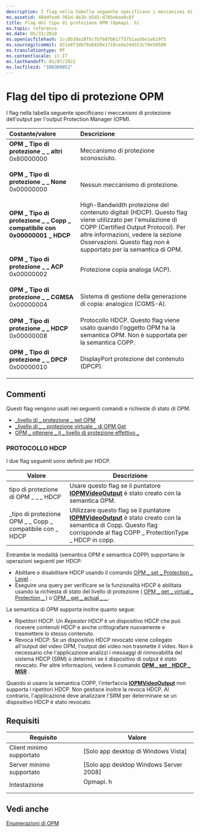 ```yaml
---
description: I flag nella tabella seguente specificano i meccanismi di protezione dell'output per l'output Protection Manager (OPM).
ms.assetid: 484dfea9-301d-4b2b-b5d1-d785ebaa8c8f
title: Flag del tipo di protezione OPM (Opmapi. h)
ms.topic: reference
ms.date: 05/31/2018
ms.openlocfilehash: 1cc8b30a18f5c7bf68fb01775751aa56e1e619f5
ms.sourcegitcommit: 831e8f3db78ab820e1710cede244553c70e50500
ms.translationtype: MT
ms.contentlocale: it-IT
ms.lasthandoff: 01/07/2021
ms.locfileid: "106309051"
---
```

# <a name="opm-protection-type-flags"></a>Flag del tipo di protezione OPM

I flag nella tabella seguente specificano i meccanismi di protezione dell'output per l'output Protection Manager (OPM).



| Costante/valore                                                                                                                                                                                                                                                                                                     | Descrizione                                                                                                                                                                                                                 |
|:-------------------------------------------------------------------------------------------------------------------------------------------------------------------------------------------------------------------------------------------------------------------------------------------------------------------|:----------------------------------------------------------------------------------------------------------------------------------------------------------------------------------------------------------------------------|
| <span id="OPM_PROTECTION_TYPE_OTHER"></span><span id="opm_protection_type_other"></span><dl> <dt>**OPM \_ Tipo di protezione \_ \_ altri**</dt> <dt>0x80000000</dt> </dl>                                                | Meccanismo di protezione sconosciuto.<br/>                                                                                                                                                                                    |
| <span id="OPM_PROTECTION_TYPE_NONE"></span><span id="opm_protection_type_none"></span><dl> <dt>**OPM \_ Tipo di protezione \_ \_ None**</dt> <dt>0x00000000</dt> </dl>                                                   | Nessun meccanismo di protezione.<br/>                                                                                                                                                                                        |
| <span id="OPM_PROTECTION_TYPE_COPP_COMPATIBLE_HDCP"></span><span id="opm_protection_type_copp_compatible_hdcp"></span><dl> <dt>**OPM \_ Tipo di protezione \_ \_ Copp \_ compatibile con 0x00000001 \_ HDCP**</dt> <dt></dt> </dl> | High-Bandwidth protezione del contenuto digitali (HDCP). Questo flag viene utilizzato per l'emulazione di COPP (Certified Output Protocol). Per altre informazioni, vedere la sezione Osservazioni. Questo flag non è supportato per la semantica di OPM.<br/> |
| <span id="OPM_PROTECTION_TYPE_ACP"></span><span id="opm_protection_type_acp"></span><dl> <dt>**OPM \_ Tipo di protezione \_ \_ ACP**</dt> <dt>0x00000002</dt> </dl>                                                      | Protezione copia analoga (ACP).<br/>                                                                                                                                                                                    |
| <span id="OPM_PROTECTION_TYPE_CGMSA"></span><span id="opm_protection_type_cgmsa"></span><dl> <dt>**OPM \_ Tipo di protezione \_ \_ CGMSA**</dt> <dt>0x00000004</dt> </dl>                                                | Sistema di gestione della generazione di copia: analogico (CGMS-A).<br/>                                                                                                                                                               |
| <span id="OPM_PROTECTION_TYPE_HDCP"></span><span id="opm_protection_type_hdcp"></span><dl> <dt>**OPM \_ Tipo di protezione \_ \_ HDCP**</dt> <dt>0x00000008</dt> </dl>                                                   | Protocollo HDCP. Questo flag viene usato quando l'oggetto OPM ha la semantica OPM. Non è supportata per la semantica COPP.<br/>                                                                                                           |
| <span id="OPM_PROTECTION_TYPE_DPCP"></span><span id="opm_protection_type_dpcp"></span><dl> <dt>**OPM \_ Tipo di protezione \_ \_ DPCP**</dt> <dt>0x00000010</dt> </dl>                                                   | DisplayPort protezione del contenuto (DPCP).<br/>                                                                                                                                                                           |



## <a name="remarks"></a>Commenti

Questi flag vengono usati nei seguenti comandi e richieste di stato di OPM.

-   [\_livello di \_ protezione \_ set OPM](opm-set-protection-level.md)
-   [\_livello di \_ \_ protezione virtuale \_ di OPM Get](opm-get-virtual-protection-level.md)
-   [OPM \_ ottenere \_ il \_ livello di protezione effettivo \_](opm-get-actual-protection-level.md)

### <a name="hdcp"></a>PROTOCOLLO HDCP

I due flag seguenti sono definiti per HDCP.



| Valore                                         | Descrizione                                                                                                                                                                    |
|-----------------------------------------------|--------------------------------------------------------------------------------------------------------------------------------------------------------------------------------|
| tipo di protezione di OPM \_ \_ \_ HDCP                   | Usare questo flag se il puntatore [**IOPMVideoOutput**](/windows/desktop/api/opmapi/nn-opmapi-iopmvideooutput) è stato creato con la semantica OPM.                                                                        |
| \_tipo di protezione OPM \_ \_ Copp \_ compatibile con \_ HDCP | Utilizzare questo flag se il puntatore [**IOPMVideoOutput**](/windows/desktop/api/opmapi/nn-opmapi-iopmvideooutput) è stato creato con la semantica di Copp. Questo flag corrisponde al flag COPP \_ ProtectionType \_ HDCP in copp. |



 

Entrambe le modalità (semantica OPM e semantica COPP) supportano le operazioni seguenti per HDCP:

-   Abilitare o disabilitare HDCP usando il comando [OPM \_ set \_ Protection \_ Level](opm-set-protection-level.md) .
-   Eseguire una query per verificare se la funzionalità HDCP è abilitata usando la richiesta di stato del livello di protezione ( [OPM \_ get \_ virtual \_ Protection \_ ](opm-get-virtual-protection-level.md) ) o [OPM \_ get \_ actual \_ \_ ](opm-get-actual-protection-level.md) .

La semantica di OPM supporta inoltre quanto segue:

-   Ripetitori HDCP. Un *Repeater HDCP* è un dispositivo HDCP che può ricevere contenuti HDCP e anche crittografare nuovamente e trasmettere lo stesso contenuto.
-   Revoca HDCP. Se un dispositivo HDCP revocato viene collegato all'output del video OPM, l'output del video non trasmette il video. Non è necessario che l'applicazione analizzi i messaggi di rinnovabilità del sistema HDCP (SRM) o determini se il dispositivo di output è stato revocato. Per altre informazioni, vedere il comando [**OPM \_ set \_ HDCP \_ MSR**](opm-set-hdcp-srm.md) .

Quando si usano la semantica COPP, l'interfaccia [**IOPMVideoOutput**](/windows/desktop/api/opmapi/nn-opmapi-iopmvideooutput) non supporta i ripetitori HDCP. Non gestisce inoltre la revoca HDCP. Al contrario, l'applicazione deve analizzare l'SRM per determinare se un dispositivo HDCP è stato revocato.

## <a name="requirements"></a>Requisiti



| Requisito | Valore |
|-------------------------------------|-------------------------------------------------------------------------------------|
| Client minimo supportato<br/> | \[Solo app desktop di Windows Vista\]<br/>                                      |
| Server minimo supportato<br/> | \[Solo app desktop Windows Server 2008\]<br/>                                |
| Intestazione<br/>                   | <dl> <dt>Opmapi. h</dt> </dl> |



## <a name="see-also"></a>Vedi anche

<dl> <dt>

[Enumerazioni di OPM](opm-enumerations.md)
</dt> </dl>

 

 




